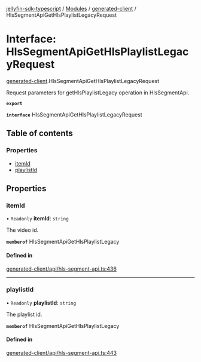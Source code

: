 [jellyfin-sdk-typescript](../README.md) / [Modules](../modules.md) / [generated-client](../modules/generated_client.md) / HlsSegmentApiGetHlsPlaylistLegacyRequest

# Interface: HlsSegmentApiGetHlsPlaylistLegacyRequest

[generated-client](../modules/generated_client.md).HlsSegmentApiGetHlsPlaylistLegacyRequest

Request parameters for getHlsPlaylistLegacy operation in HlsSegmentApi.

**`export`**

**`interface`** HlsSegmentApiGetHlsPlaylistLegacyRequest

## Table of contents

### Properties

- [itemId](generated_client.HlsSegmentApiGetHlsPlaylistLegacyRequest.md#itemid)
- [playlistId](generated_client.HlsSegmentApiGetHlsPlaylistLegacyRequest.md#playlistid)

## Properties

### itemId

• `Readonly` **itemId**: `string`

The video id.

**`memberof`** HlsSegmentApiGetHlsPlaylistLegacy

#### Defined in

[generated-client/api/hls-segment-api.ts:436](https://github.com/thornbill/jellyfin-sdk-typescript/blob/e4df7f8/src/generated-client/api/hls-segment-api.ts#L436)

___

### playlistId

• `Readonly` **playlistId**: `string`

The playlist id.

**`memberof`** HlsSegmentApiGetHlsPlaylistLegacy

#### Defined in

[generated-client/api/hls-segment-api.ts:443](https://github.com/thornbill/jellyfin-sdk-typescript/blob/e4df7f8/src/generated-client/api/hls-segment-api.ts#L443)
